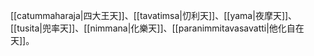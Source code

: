 [[catummaharaja|四大王天]]、[[tavatimsa|忉利天]]、[[yama|夜摩天]]、[[tusita|兜率天]]、[[nimmana|化樂天]]、[[paranimmitavasavatti|他化自在天]]。